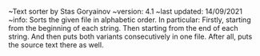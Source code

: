~Text sorter by Stas Goryainov
~version:        4.1
~last updated:   14/09/2021
~info:           Sorts the given file in alphabetic order. In particular:
                 Firstly, starting from the beginning of each string.
                 Then starting from the end of each string.
                 And then puts both variants consecutively in one file.
                 After all, puts the source text there as well.
